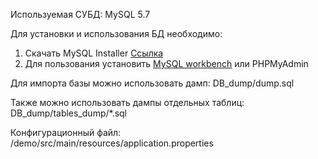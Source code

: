 Используемая СУБД: MySQL 5.7

Для установки и использования БД необходимо:
1) Скачать MySQL Installer <a href="https://dev.mysql.com/downloads/windows/installer/8.0.html">Ссылка</a>
2) Для пользования установить <a href="https://www.mysql.com/products/workbench/">MySQL workbench</a> или PHPMyAdmin

Для импорта базы можно использовать дамп: DB_dump/dump.sql

Также можно использовать дампы отдельных таблиц: DB_dump/tables_dump/*.sql

Конфигурационный файл:
/demo/src/main/resources/application.properties
